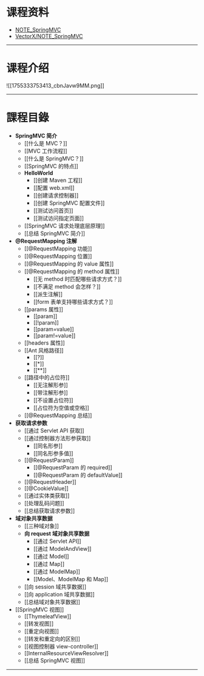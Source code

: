# 课程资料

- [NOTE_SpringMVC](https://github.com/vectorxxxx/NOTE_SpringMVC/tree/main)
- [VectorX/NOTE_SpringMVC](https://gitee.com/vectorx/NOTE_SpringMVC)

---

# 课程介绍

![[1755333753413_cbnJavw9MM.png]]

---

# 課程目錄

- **SpringMVC 简介**
	- [[什么是 MVC？]]
	- [[MVC 工作流程]]
	- [[什么是 SpringMVC？]]
	- [[SpringMVC 的特点]]
	- **HelloWorld**
		- [[创建 Maven 工程]]
		- [[配置 web.xml]]
		- [[创建请求控制器]]
		- [[创建 SpringMVC 配置文件]]
		- [[测试访问首页]]
		- [[测试访问指定页面]]
	- [[SpringMVC 请求处理底层原理]]
	- [[总结 SpringMVC 简介]]
- **@RequestMapping 注解**
	- [[@RequestMapping 功能]]
	- [[@RequestMapping 位置]]
	- [[@RequestMapping 的 value 属性]]
	- [[@RequestMapping 的 method 属性]]
		- [[无 method 时匹配哪些请求方式？]]
		- [[不满足 method 会怎样？]]
		- [[派生注解]]
		- [[form 表单支持哪些请求方式？]]
	- [[params 属性]]
		- [[param]]
		- [[!param]]
		- [[param=value]]
		- [[param!=value]]
	- [[headers 属性]]
	- [[Ant 风格路径]]
		- [[?]]
		- [[*]]
		- [[**]]
	- [[路径中的占位符]]
		- [[无注解形参]]
		- [[带注解形参]]
		- [[不设置占位符]]
		- [[占位符为空值或空格]]
	- [[@RequestMapping  总结]]
- **获取请求参数**
	- [[通过 Servlet API 获取]]
	- [[通过控制器方法形参获取]]
		- [[同名形参]]
		- [[同名形参多值]]
	- [[@RequestParam]]
		- [[@RequestParam 的 required]]
		- [[@RequestParam 的 defaultValue]]
	- [[@RequestHeader]]
	- [[@CookieValue]]
	- [[通过实体类获取]]
	- [[处理乱码问题]]
	- [[总结获取请求参数]]
- **域对象共享数据**
	- [[三种域对象]]
	- **向 request 域对象共享数据**
		- [[通过 Servlet API]]
		- [[通过 ModelAndView]]
		- [[通过 Model]]
		- [[通过 Map]]
		- [[通过 ModelMap]]
		- [[Model、ModelMap 和 Map]]
	- [[向 session 域共享数据]]
	- [[向 application 域共享数据]]
	- [[总结域对象共享数据]]
- [[SpringMVC 视图]]
	- [[ThymeleafView]]
	- [[转发视图]]
	- [[重定向视图]]
	- [[转发和重定向的区别]]
	- [[视图控制器 view-controller]]
	- [[InternalResourceViewResolver]]
	- [[总结 SpringMVC 视图]]

---